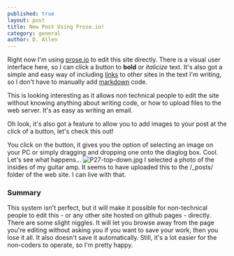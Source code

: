 ```yaml
---
published: true
layout: post
title: New Post Using Prose.io!
category: general
author: D. Allen
---
```

Right now I'm using [prose.io](prose.io) to edit this site directly. There is a visual user interface here, so I can click a button to **bold** or _italicize_ text. It's also got a simple and easy way of including [links](https://staphsynth.github.io/) to other sites in the text I'm writing, so I don't have to manually add [markdown](https://www.google.com.au/search?q=markdown&gws_rd=cr&ei=Hf_MV8bTKYW60AT8poy4CQ) code.

This is looking interesting as it allows non technical people to edit the site without knowing anything about writing code, or how to upload files to the web server. It's as easy as writing an email.

Oh look, it's also got a feature to allow you to add images to your post at the click of a button, let's check this out!

You click on the button, it gives you the option of selecting an image on your PC or simply dragging and dropping one onto the diaglog box. Cool. Let's see what happens...
![P27-top-down.jpg]({{site.baseurl}}/_posts/P27-top-down.jpg)
I selected a photo of the insides of my guitar amp. It seems to have uploaded this to the /\_posts/ folder of the web site. I can live with that.

### Summary

This system isn't perfect, but it will make it possible for non-technical people to edit this - or any other site hosted on github pages - directly. There are some slight niggles. It will let you browse away from the page you're editing without asking you if you want to save your work, then you lose it all. It also doesn't save it automatically. Still, it's a lot easier for the non-coders to operate, so I'm pretty happy.
